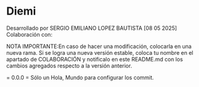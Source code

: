 # Diemi
Desarrollado por SERGIO EMILIANO LOPEZ BAUTISTA [08 05 2025]
Colaboración con:


NOTA IMPORTANTE:En caso de hacer una modificación, colocarla en una nueva rama.
                Si se logra una nueva versión estable, coloca tu nombre en el apartado de COLABORACIÓN y notificalo en este README.md con los cambios agregados respecto a la versión anterior.

= 0.0.0 =
Sólo un Hola, Mundo para configurar los commit.  
